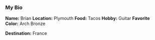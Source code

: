 ### My Bio

**Name:** Brian
**Location:** Plymouth
**Food:** Tacos
**Hobby:** Guitar
**Favorite Color:** Arch Bronze

**Destination:** France
